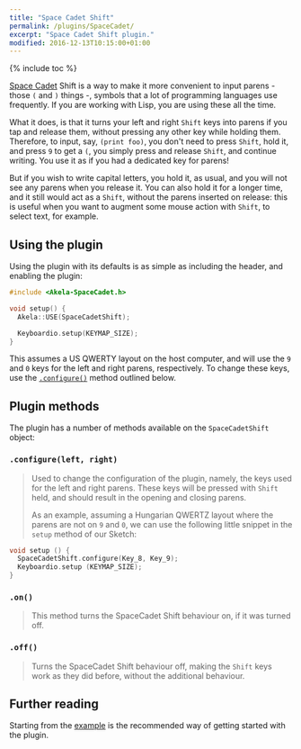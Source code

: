 ```yaml
---
title: "Space Cadet Shift"
permalink: /plugins/SpaceCadet/
excerpt: "Space Cadet Shift plugin."
modified: 2016-12-13T10:15:00+01:00
---
```


{% include toc %}

[Space Cadet][space-cadet] Shift is a way to make it more convenient to input
parens - those `(` and `)` things -, symbols that a lot of programming languages
use frequently. If you are working with Lisp, you are using these all the time.

What it does, is that it turns your left and right `Shift` keys into parens if
you tap and release them, without pressing any other key while holding them.
Therefore, to input, say, `(print foo)`, you don't need to press `Shift`, hold
it, and press `9` to get a `(`, you simply press and release `Shift`, and
continue writing. You use it as if you had a dedicated key for parens!

But if you wish to write capital letters, you hold it, as usual, and you will
not see any parens when you release it. You can also hold it for a longer time,
and it still would act as a `Shift`, without the parens inserted on release:
this is useful when you want to augment some mouse action with `Shift`, to
select text, for example.

 [space-cadet]: https://en.wikipedia.org/wiki/Space-cadet_keyboard

## Using the plugin

Using the plugin with its defaults is as simple as including the header, and
enabling the plugin:

```c++
#include <Akela-SpaceCadet.h>

void setup() {
  Akela::USE(SpaceCadetShift);

  Keyboardio.setup(KEYMAP_SIZE);
}
```

This assumes a US QWERTY layout on the host computer, and will use the `9` and
`0` keys for the left and right parens, respectively. To change these keys, use
the [`.configure()`](#configureleft-right) method outlined below.

## Plugin methods

The plugin has a number of methods available on the `SpaceCadetShift` object:

### `.configure(left, right)`

> Used to change the configuration of the plugin, namely, the keys used for the
> left and right parens. These keys will be pressed with `Shift` held, and
> should result in the opening and closing parens.
>
> As an example, assuming a Hungarian QWERTZ layout where the parens are not on
> `9` and `0`, we can use the following little snippet in the `setup` method of
> our Sketch:

```c++
void setup () {
  SpaceCadetShift.configure(Key_8, Key_9);
  Keyboardio.setup (KEYMAP_SIZE);
}
```

### `.on()`

> This method turns the SpaceCadet Shift behaviour on, if it was turned off.

### `.off()`

> Turns the SpaceCadet Shift behaviour off, making the `Shift` keys work as they
> did before, without the additional behaviour.

## Further reading

Starting from the [example][plugin:example] is the recommended way of getting
started with the plugin.

 [plugin:example]: https://github.com/algernon/Akela/blob/master/lib/Akela-SpaceCadet/examples/SpaceCadet/SpaceCadet.ino

